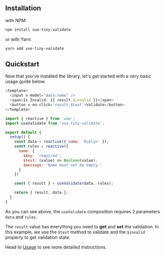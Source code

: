 ## Installation

with NPM:

```bash
npm install vue-tiny-validate
```

or with Yarn:

```bash
yarn add vue-tiny-validate
```

## Quickstart

Now that you've installed the library, let's get started with a very basic usage guide below.

```js
<template>
  <input v-model="data.name" />
  <span>Is Invalid: {{ result.$invalid }}</span>
  <button v-on:click='result.$test'>Validate</button>
</template>

import { reactive } from 'vue';
import useValidate from 'vue-tiny-validate';

export default {
  setup() {
    const data = reactive({ name: 'Evelyn' });
    const rules = reactive({
      name: {
        $key: 'required',
        $test: (value) => Boolean(value),
        $message: 'Name must not be empty.'
      }
    })

    const { result } = useValidate(data, rules);

    return { result, data };
  }
}
```

As you can see above, the `useValidate` composition requires 2 parameters `data` and `rules`.

The `result` value has everything you need to **get** and **set** the validation. In this example, we use the
`$test` method to validate and the `$invalid` property to get validation state.

Head to [Usage](/usage) to see more detailed instructions.
